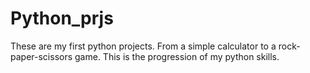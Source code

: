 # Python_prjs
These are my first python projects. From a simple calculator to a rock-paper-scissors game. This is the progression of my python skills.
